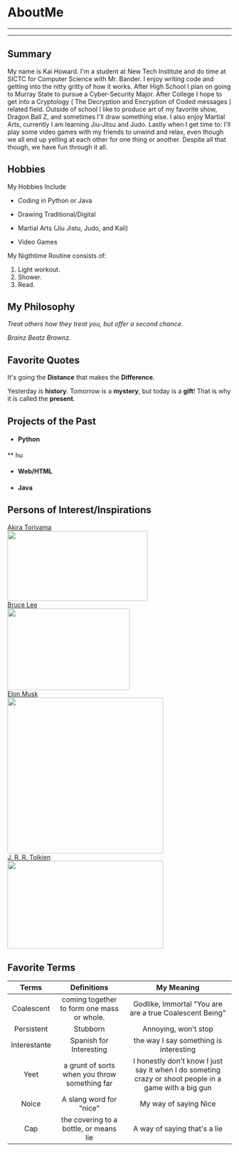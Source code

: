 # AboutMe
---
---
## Summary

[I'm a Senior]: https://www.dragonball-multiverse.com/en/fan-arts.html

My name is Kai Howard. I'm a student at New Tech Institute and do time at SICTC for Computer Science with Mr. Bander. I enjoy writing code and getting into the nitty gritty of how it works. After High School I plan on going to Murray State to pursue a Cyber-Security Major. After College I hope to get into a Cryptology ( The Decryption and Encryption of Coded messages ) related field. Outside of school I like to produce art of my favorite show, Dragon Ball Z, and sometimes I'll draw something else. I also enjoy Martial Arts, currently I am learning Jiu-Jitsu and Judo. Lastly when I get time to: I'll play some video games with my friends to unwind and relax, even though we all end up yelling at each other for one thing or another. Despite all that though, we have fun through it all.

[1]: https://dragonball.fandom.com/wiki/Akira_Toriyama
[2]: https://.en.wikipedia.org/wiki/Bruce_Lee
[3]: https://.en.wikipedia.org/wiki/J._R._R._Tolkien

Hobbies
-

My Hobbies Include

* Coding in Python or Java
- Drawing Traditional/Digital
* Martial Arts (Jiu Jistu, Judo, and Kali)
+ Video Games


My Nigthtime Routine consists of:

1. Light workout.
2. Shower.
4. Read.

## My Philosophy

*Treat others how they treat you, but offer a second chance.*

_Brainz Beatz Brawnz._

## Favorite Quotes

It's going the **Distance** that makes the **Difference**.

Yesterday is __history__. Tomorrow is a __mystery__, but today is a __gift__! That is why it is called the __present__.

## Projects of the Past
* #### Python
** hu
+ #### Web/HTML

- #### Java


## Persons of Interest/Inspirations

[Akira Toriyama][1]<br>
<kbd>
<img src="https://user-images.githubusercontent.com/71509841/129102872-ea007b3b-aef2-4005-90d2-c0621d98fe75.png" height="157.5px" width="315px">
</kbd><br>
[Bruce Lee][2]<br>
<kbd>
<img src="https://user-images.githubusercontent.com/71509841/129102893-0b9ff198-a0d5-4b64-966c-d101d6b2bff0.jpeg" height="183px" width="274.5px">
</kbd><br>
[Elon Musk][2]<br>
<kbd>
<img src="https://user-images.githubusercontent.com/71509841/139484219-cbad0b72-b9c6-4711-a756-3ded8d2cf934.jpg" height="350px" width="350px">
</kbd><br>
[J. R. R. Tolkien][3]<br>
<kbd>
<img src="https://user-images.githubusercontent.com/71509841/129102760-f3d1eb12-ef98-4658-93c7-583709fd870d.jpg" height="197px" width="350px">
</kbd><br>

## Favorite Terms
<!-- I don't like them being on the right or left side so I changed them -->
| Terms | Definitions | My Meaning
|:-:|:----:|:---:|
| Coalescent | coming together to form one mass or whole. | Godlike, Immortal "You are are a true Coalescent Being" |
| Persistent | Stubborn | Annoying, won't stop |
| Interestante | Spanish for Interesting | the way I say something is interesting |
| Yeet | a grunt of sorts when you throw something far | I honestly don't know I just say it when I do someting crazy or shoot people in a game with a big gun |
| Noice | A slang word for "nice" | My way of saying Nice |
| Cap | the covering to a bottle, or means lie | A way of saying that's a lie |
